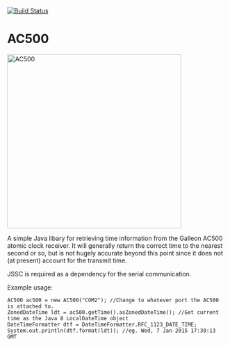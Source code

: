 [![Build Status](https://travis-ci.org/berry120/AC500.svg?branch=master)](https://travis-ci.org/berry120/AC500)

AC500
======

<img src="https://www.galsys.co.uk/images/time-receivers/ac-500-msf/msf-time-receiver-left-940x580.jpg" alt="AC500" width="400"/>

A simple Java libary for retrieving time information from the Galleon AC500 atomic clock receiver. It will generally return the correct time to the nearest second or so, but is not hugely accurate beyond this point since it does not (at present) account for the transmit time.

JSSC is required as a dependency for the serial communication.

Example usage:

    AC500 ac500 = new AC500("COM2"); //Change to whatever port the AC500 is attached to.
    ZonedDateTime ldt = ac500.getTime().asZonedDateTime(); //Get current time as the Java 8 LocalDateTime object
    DateTimeFormatter dtf = DateTimeFormatter.RFC_1123_DATE_TIME;
    System.out.println(dtf.format(ldt)); //eg. Wed, 7 Jan 2015 17:30:13 GMT
